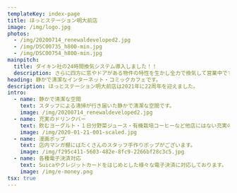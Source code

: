 ```yaml
---
templateKey: index-page
title: ほっとステーション明大前店
image: /img/logo.jpg
photos:
  - /img/20200714_renewaldeveloped2.jpg
  - /img/DSC00735_h800-min.jpg
  - /img/DSC00754_h800-min.jpg
mainpitch:
  title: ダイキン社の24時間換気システム導入しました！！
  description: さらに四方に窓やドアがある物件の特性を生かし全力で換気して営業中です！！
heading: 静かで清潔なインターネット・コミックカフェです。
description: ほっとステーション明大前店は2021年に22周年を迎えました。
intro:
  - name: 静かで清潔な空間
    text: スタッフによる清掃が行き届いた静かで清潔な空間です。
    image: /img/20200714_renewaldeveloped2.jpg
  - name: 充実のドリンクバー
    text: 飲むヨーグルト・１日分野菜ジュース・有機栽培コーヒーなど他店にはない充実のドリンクバーがございます。
    image: /img/2020-01-21-001-scaled.jpg
  - name: 漫画ポップ
    text: 店内マンガ棚にはたくさんのスタッフ手作りポップがございます。
    image: /img/f295c411-5603-482e-8fc9-2266bf28c3c5.jpg
  - name: 各種電子決済対応
    text: Suicaやクレジットカードをはじめとした様々な電子決済に対応しております。
    image: /img/e-money.png
tsx: true
---
```

